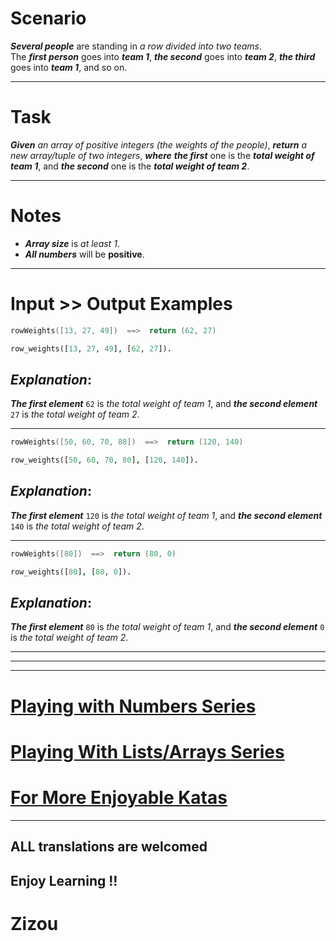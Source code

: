 # Scenario

**_Several people_** are standing in *a row divided into two teams*.  
The **_first person_** goes into **_team 1_**, **_the second_** goes into **_team 2_**, **_the third_** goes into **_team 1_**, and so on.
___
# Task

**_Given_** *an array of positive integers (the weights of the people)*, **_return_** *a new array/tuple of two integers*, **_where_** **_the first_** one is the **_total weight of team 1_**, and **_the second_** one is the **_total weight of team 2_**.
___
# Notes 

* **_Array size_** is *at least 1*.
* **_All numbers_** will be **positive**.
___
# Input >> Output Examples 

```cpp
rowWeights([13, 27, 49])  ==>  return (62, 27)
```
```prolog
row_weights([13, 27, 49], [62, 27]).
```

## **_Explanation_**:

**_The first element_** `62` is *the total weight of team 1*, and **_the second element_** `27` is *the total weight of team 2*.
___
```cpp
rowWeights([50, 60, 70, 80])  ==>  return (120, 140)
```
```prolog
row_weights([50, 60, 70, 80], [120, 140]).
```
## **_Explanation_**:

**_The first element_** `120` is *the total weight of team 1*, and **_the second element_** `140` is *the total weight of team 2*.
___
```cpp
rowWeights([80])  ==>  return (80, 0)
```
```prolog
row_weights([80], [80, 0]).
```
## **_Explanation_**:

**_The first element_** `80` is *the total weight of team 1*, and **_the second element_** `0` is *the total weight of team 2*.
___
___
___

# [Playing with Numbers Series](https://www.codewars.com/collections/playing-with-numbers)

# [Playing With Lists/Arrays Series](https://www.codewars.com/collections/playing-with-lists-slash-arrays)

# [For More Enjoyable Katas](http://www.codewars.com/users/MrZizoScream/authored)
___

## ALL translations are welcomed

## Enjoy Learning !!
# Zizou